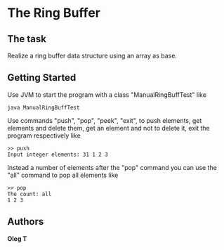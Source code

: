 # The Ring Buffer
## The task
Realize a ring buffer data structure using an array as base.
## Getting Started
Use JVM to start the program with a class "ManualRingBuffTest" like

`java ManualRingBuffTest`

Use commands "push", "pop", "peek", "exit", to push elements, get elements and delete them, 
get an element and not to delete it, exit the program respectively like
```
>> push
Input integer elements: 31 1 2 3
```

Instead a number of elements after the "pop" command you can use the "all" command
to pop all elements like

```
>> pop
The count: all
1 2 3
```

## Authors
**Oleg T**